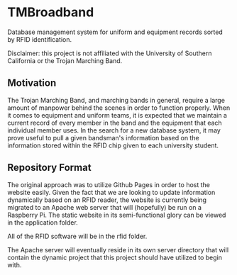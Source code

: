 # TMBroadband
Database management system for uniform and equipment records sorted by RFID identification. 

Disclaimer: this project is not affiliated with the University of Southern California or the Trojan Marching Band.

## Motivation
The Trojan Marching Band, and marching bands in general, require a large amount of manpower behind the scenes in order to function properly. When it comes to equipment and uniform teams, 
it is expected that we maintain a current record of every member in the band and the equipment that each individual member uses. In the search for a new database system, it may prove useful
to pull a given bandsman's information based on the information stored within the RFID chip given to each university student. 

## Repository Format
The original approach was to utilize Github Pages in order to host the website easily. Given the fact that we are looking to update information dynamically based on an RFID reader, the website is currently being migrated to
an Apache web server that will (hopefully) be run on a Raspberry Pi. The static website in its semi-functional glory can be viewed in the application folder. 

All of the RFID software will be in the rfid folder. 

The Apache server will eventually reside in its own server directory that will contain the dynamic project that this project should have utilized to begin with.
